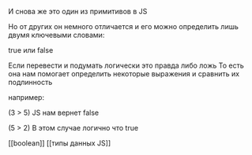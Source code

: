 И снова же это один из примитивов в JS

Но от других он немного отличается и его можно определить лишь двумя ключевыми словами:

true или false

Если перевести и подумать логически это правда либо ложь 
То есть она нам помогает определить некоторые выражения и сравнить их подлинность

например:

(3 > 5) JS нам вернет false

(5 > 2) В этом случае логично что true

[[boolean]] [[типы данных JS]] 